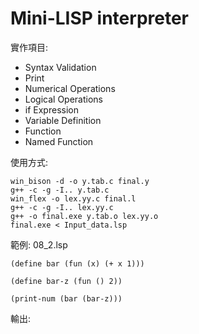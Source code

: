 # Mini-LISP interpreter
實作項目:
- Syntax Validation  
- Print
- Numerical Operations
- Logical Operations
- if Expression
- Variable Definition
- Function
- Named Function

使用方式:
```
win_bison -d -o y.tab.c final.y
g++ -c -g -I.. y.tab.c
win_flex -o lex.yy.c final.l
g++ -c -g -I.. lex.yy.c
g++ -o final.exe y.tab.o lex.yy.o
final.exe < Input_data.lsp
```

範例: 08_2.lsp
```
(define bar (fun (x) (+ x 1)))

(define bar-z (fun () 2))

(print-num (bar (bar-z)))

```
輸出:

